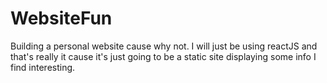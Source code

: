 # WebsiteFun
Building a personal website cause why not. I will just be using reactJS and that's really it cause it's just going to be a static site displaying some info I find interesting. 
